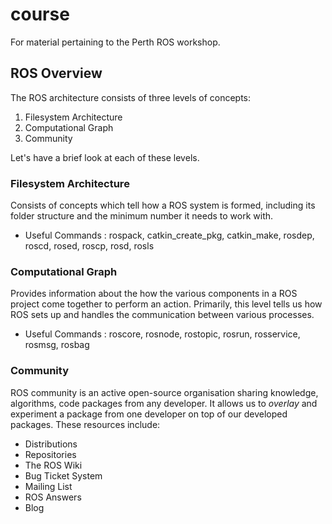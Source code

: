 # course

For material pertaining to the Perth ROS workshop.

## ROS Overview

The ROS architecture consists of three levels of concepts:

1. Filesystem Architecture
2. Computational Graph
3. Community

Let's have a brief look at each of these levels.

### Filesystem Architecture

Consists of concepts which tell how a ROS system is formed, including its
folder structure and the minimum number it needs to work with.

* Useful Commands : rospack, catkin_create_pkg, catkin_make, rosdep, roscd,
rosed, roscp, rosd, rosls

### Computational Graph

Provides information about the how the various components in a ROS project come
together to perform an action. Primarily, this level tells us how ROS sets up
and handles the communication between various processes.

* Useful Commands : roscore, rosnode, rostopic, rosrun, rosservice, rosmsg, rosbag

### Community

ROS community is an active open-source organisation sharing knowledge,
algorithms, code packages from any developer. It allows us to _overlay_ and
experiment a package from one developer on top of our developed packages. These
resources include:

* Distributions
* Repositories
* The ROS Wiki
* Bug Ticket System
* Mailing List
* ROS Answers
* Blog
